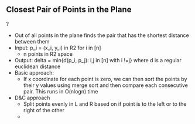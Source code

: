 ## Closest Pair of Points in the Plane
?
- Out of all points in the plane finds the pair that has the shortest distance between them
- Input: p_i = (x_i, y_i) in R2 for i in \[n]
	- n points in R2 space
- Output: delta = min{d(p_i, p_j): i,j in \[n] with i !=j}
				where d is a regular euclidean distance
- Basic approach:
	- If x coordinate for each point is zero, we can then sort the points by their y values using merge sort and then compare each consecutive pair. This runs in O(nlogn) time
- D&C approach
	- Split points evenly in L and R based on if point is to the left or to the right of the other
	- 